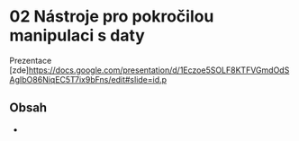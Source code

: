 # 02 Nástroje pro pokročilou manipulaci s daty

Prezentace [zde]https://docs.google.com/presentation/d/1Eczoe5SOLF8KTFVGmdOdSAgIbO86NiqEC5T7ix9bFns/edit#slide=id.p

## Obsah

* 
